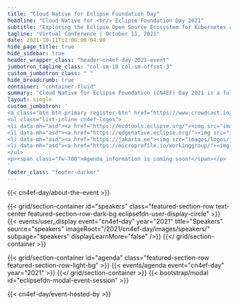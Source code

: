 ```yaml
---
title: "Cloud Native for Eclipse Foundation Day"
headline: "Cloud Native for <br/> Eclipse Foundation Day 2021"
subtitle: "Exploring the Eclipse Open Source Ecosystem for Kubernetes and Cloud Native Development"
tagline: "Virtual Conference | October 11, 2021"
date: 2021-10-11T12:00:00-04:00
hide_page_title: true
hide_sidebar: true
header_wrapper_class: "header-cn4ef-day-2021-event"
jumbotron_tagline_class: "col-sm-18 col-sm-offset-3"
custom_jumbotron_class: " "
hide_breadcrumb: true
container: "container-fluid"
summary: "Cloud Native for Eclipse Foundation (CN4EF) Day 2021 is a full-day of expert talks, demos, and thought-provoking sessions focused on enterprise applications implemented using Eclipse Foundation projects on Kubernetes -- from the cloud and all the way to the edge. The Eclipse Cloud Development Tools, Jakarta EE, MicroProfile, and Eclipse Edge Native communities will all be represented. CN4CF Day is co-located with KubeCon / CloudNativeCon North America 2021."
layout: single
custom_jumbotron: '
<a class="btn btn-primary register-btn" href="https://www.crowdcast.io/e/CN4EF">Event Registration</a>
<ul class="list-inline cn4ef-logos">
<li data-mh="asd"><a href="https://ecdtools.eclipse.org/"><img src="images/logos/ecd-tools.png"></a></li>
<li data-mh="asd"><a href="https://edgenative.eclipse.org/"><img src="images/logos/edge-native.png"></a></li>
<li data-mh="asd"><a href="https://jakarta.ee"><img src="images/logos/jakarta-ee.png"></a></li>
<li data-mh="asd"><a href="https://microprofile.io/workinggroup/"><img src="images/logos/microprofile.png"></a></li>
</ul>
<p><span class="fw-700">Agenda information is coming soon!</span></p>
'
footer_class: "footer-darker"
---
```


{{< cn4ef-day/about-the-event >}}

<!-- Add user carousel for speaker -->
{{< grid/section-container id="speakers" class="featured-section-row text-center featured-section-row-dark-bg eclipsefdn-user-display-circle" >}}
  {{< events/user_display event="cn4ef-day" year="2021" title="Speakers" source="speakers" imageRoot="/2021/cn4ef-day/images/speakers/" subpage="speakers" displayLearnMore="false" />}}
{{</ grid/section-container >}}

<!-- Add Agenda -->
{{< grid/section-container id="agenda" class="featured-section-row featured-section-row-light-bg" >}}
  {{< events/agenda event="cn4ef-day" year="2021" >}}
{{</ grid/section-container >}}
{{< bootstrap/modal id="eclipsefdn-modal-event-session" >}}

{{< cn4ef-day/event-hosted-by >}}